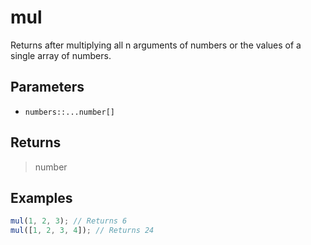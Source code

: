 # mul <Lang js />

Returns after multiplying all n arguments of numbers or the values of a single array of numbers.

## Parameters

- `numbers::...number[]`

## Returns

> number

## Examples

```javascript
mul(1, 2, 3); // Returns 6
mul([1, 2, 3, 4]); // Returns 24
```
